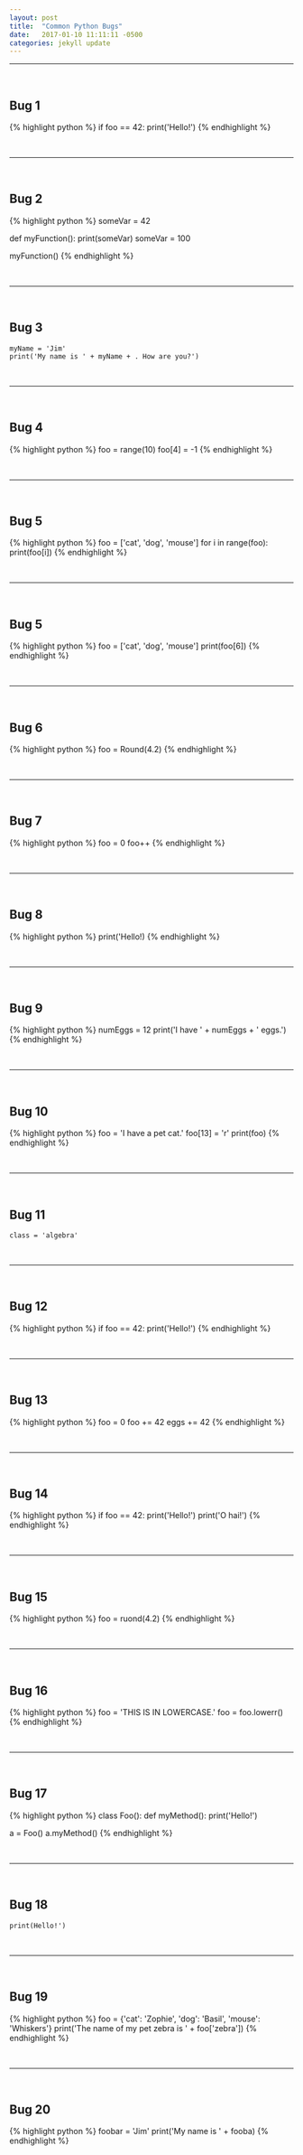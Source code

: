 ```yaml
---
layout: post
title:  "Common Python Bugs"
date:   2017-01-10 11:11:11 -0500
categories: jekyll update
---
```


-----

<br>

## Bug 1

{% highlight python %}
if foo == 42:
    print('Hello!')
{% endhighlight %}

<br>

-----

<br>

## Bug 2

{% highlight python %}
someVar = 42

def myFunction():
    print(someVar)
    someVar = 100

myFunction()
{% endhighlight %}

<br>

-----

<br>

## Bug 3

```
myName = 'Jim'
print('My name is ' + myName + . How are you?')
```

<br>

-----

<br>

## Bug 4

{% highlight python %}
foo = range(10)
foo[4] = -1
{% endhighlight %}

<br>

-----

<br>

## Bug 5

{% highlight python %}
foo = ['cat', 'dog', 'mouse']
for i in range(foo):
    print(foo[i])
{% endhighlight %}

<br>

-----

<br>

## Bug 5

{% highlight python %}
foo = ['cat', 'dog', 'mouse']
print(foo[6])
{% endhighlight %}

<br>

-----

<br>

## Bug 6

{% highlight python %}
foo = Round(4.2)
{% endhighlight %}

<br>

-----

<br>

## Bug 7

{% highlight python %}
foo = 0
foo++
{% endhighlight %}

<br>

-----

<br>

## Bug 8

{% highlight python %}
print('Hello!)
{% endhighlight %}

<br>

-----

<br>

## Bug 9

{% highlight python %}
numEggs = 12
print('I have ' + numEggs + ' eggs.')
{% endhighlight %}

<br>

-----

<br>

## Bug 10

{% highlight python %}
foo = 'I have a pet cat.'
foo[13] = 'r'
print(foo)
{% endhighlight %}

<br>

-----

<br>

## Bug 11

```
class = 'algebra'
```

<br>

-----

<br>

## Bug 12

{% highlight python %}
if foo == 42:
print('Hello!')
{% endhighlight %}

<br>

-----

<br>

## Bug 13

{% highlight python %}
foo = 0
foo += 42
eggs += 42
{% endhighlight %}

<br>

-----

<br>

## Bug 14

{% highlight python %}
if foo == 42:
    print('Hello!')
  print('O hai!')
{% endhighlight %}

<br>

-----

<br>

## Bug 15

{% highlight python %}
foo = ruond(4.2)
{% endhighlight %}

<br>

-----

<br>

## Bug 16

{% highlight python %}
foo = 'THIS IS IN LOWERCASE.'
foo = foo.lowerr()
{% endhighlight %}

<br>

-----

<br>

## Bug 17

{% highlight python %}
class Foo():
    def myMethod():
        print('Hello!')

a = Foo()
a.myMethod()
{% endhighlight %}

<br>

-----

<br>

## Bug 18

```
print(Hello!')
```

<br>

-----

<br>

## Bug 19

{% highlight python %}
foo = {'cat': 'Zophie', 'dog': 'Basil', 'mouse': 'Whiskers'}
print('The name of my pet zebra is ' + foo['zebra'])
{% endhighlight %}

<br>

-----

<br>

## Bug 20

{% highlight python %}
foobar = 'Jim'
print('My name is ' + fooba)
{% endhighlight %}
